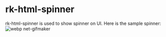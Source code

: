 # rk-html-spinner

rk-html-spinner is used to show spinner on UI.
Here is the sample spinner:
![webp net-gifmaker](https://user-images.githubusercontent.com/36837542/44386876-6f167480-a541-11e8-8928-a9601ec798fe.gif)
